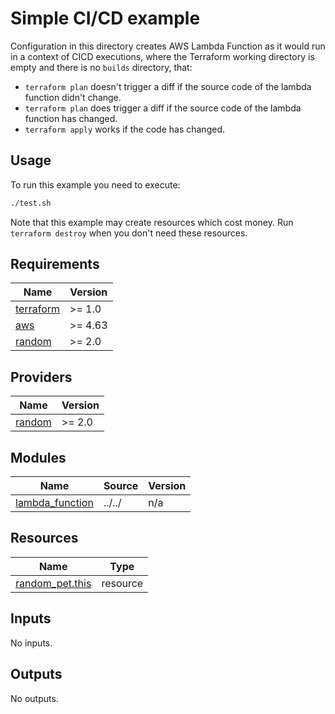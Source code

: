 # Simple CI/CD example

Configuration in this directory creates AWS Lambda Function as it would run in a context of CICD executions, where the Terraform working directory is empty and there is no `builds` directory, that:

- `terraform plan` doesn't trigger a diff if the source code of the lambda function didn't change.
- `terraform plan` does trigger a diff if the source code of the lambda function has changed.
- `terraform apply` works if the code has changed.

## Usage

To run this example you need to execute:

```bash
./test.sh
```

Note that this example may create resources which cost money. Run `terraform destroy` when you don't need these resources.

<!-- BEGINNING OF PRE-COMMIT-TERRAFORM DOCS HOOK -->
## Requirements

| Name | Version |
|------|---------|
| <a name="requirement_terraform"></a> [terraform](#requirement\_terraform) | >= 1.0 |
| <a name="requirement_aws"></a> [aws](#requirement\_aws) | >= 4.63 |
| <a name="requirement_random"></a> [random](#requirement\_random) | >= 2.0 |

## Providers

| Name | Version |
|------|---------|
| <a name="provider_random"></a> [random](#provider\_random) | >= 2.0 |

## Modules

| Name | Source | Version |
|------|--------|---------|
| <a name="module_lambda_function"></a> [lambda\_function](#module\_lambda\_function) | ../../ | n/a |

## Resources

| Name | Type |
|------|------|
| [random_pet.this](https://registry.terraform.io/providers/hashicorp/random/latest/docs/resources/pet) | resource |

## Inputs

No inputs.

## Outputs

No outputs.
<!-- END OF PRE-COMMIT-TERRAFORM DOCS HOOK -->
